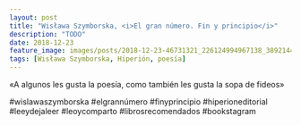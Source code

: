 ```yaml
---
layout: post
title: "Wisława Szymborska, <i>El gran número. Fin y principio</i>"
description: "TODO"
date: 2018-12-23
feature_image: images/posts/2018-12-23-46731321_226124994967138_3892144581627358559_n_17976869029173292.jpg
tags: [Wisława Szymborska, Hiperión, poesía]
---
```


«A algunos les gusta la poesía, como también les gusta la sopa de fideos»
<!--more-->

#wislawaszymborska #elgrannúmero #finyprincipio #hiperioneditorial #leeydejaleer #leoycomparto #librosrecomendados #bookstagram


